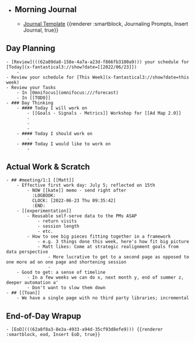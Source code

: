 - ## Morning Journal
	- [Journal Template](((62a73923-0d4c-4e1c-a939-7fd90622dd86))) {{renderer :smartblock, Journaling Prompts, Insert Journal, true}}
## Day Planning
	- [Review](((62a89da8-158e-4a7a-a23d-f866fb3100a9))) your schedule for [Today](x-fantastical3://show?date=[[2022/06/23]])
		-
	- Review your schedule for [This Week](x-fantastical3://show?date=this week)
	- Review your Tasks
		- In [Omnifocus](omnifocus:///forecast)
		- In [[TODO]]
	- ### Day Thinking
		- #### Today I will work on
			- [[Goals - Signals - Metrics]] Workshop for [[Ad Map 2.0]]
			-
			-
			-
		- #### Today I should work on
			-
		- #### Today I would like to work on
			-
## Actual Work & Scratch
	- ## #meeting/1:1 [[Matt]]
		- Effective first work day: July 5; reflected on 15th
			- NOW [[kate]] memo - send right after
			  :LOGBOOK:
			  CLOCK: [2022-06-23 Thu 09:35:42]
			  :END:
		- [[experimentation]]
			- Reusable self-serve data to the PMs ASAP
				- return visits
				- session length
				- etc.
			- How to see big pieces fitting together in a framework
				- e.g. 3 things done this week, here's how fit big picture
				- Matt likes: Come at strategic realignment goals from data perspective
					- More lucrative to get to a second page as opposed to one more ad on one page and shortening session
					-
		- Good to get: a sense of timeline
			- In a few weeks we can do x, next month y, end of summer z, deeper automation a'
			- Don't want to slow them down
	- ## [[Toan]]
		- We have a single page with no third party libraries; incremental
## End-of-Day Wrapup
	- [EoD](((62a8f8a3-8e3a-4933-a94d-35cf93d8efe9))) {{renderer :smartblock, eod, Insert EoD, true}}